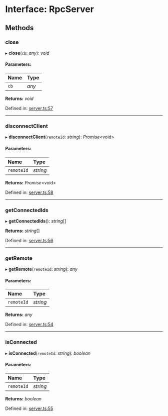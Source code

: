 # Interface: RpcServer

## Methods

### close

▸ **close**(`cb`: *any*): *void*

#### Parameters:

| Name | Type |
| :------ | :------ |
| `cb` | *any* |

**Returns:** *void*

Defined in: [server.ts:57](https://github.com/vasyas/typescript-rpc/blob/a0baed0/packages/core/src/server.ts#L57)

___

### disconnectClient

▸ **disconnectClient**(`remoteId`: *string*): *Promise*<void\>

#### Parameters:

| Name | Type |
| :------ | :------ |
| `remoteId` | *string* |

**Returns:** *Promise*<void\>

Defined in: [server.ts:58](https://github.com/vasyas/typescript-rpc/blob/a0baed0/packages/core/src/server.ts#L58)

___

### getConnectedIds

▸ **getConnectedIds**(): *string*[]

**Returns:** *string*[]

Defined in: [server.ts:56](https://github.com/vasyas/typescript-rpc/blob/a0baed0/packages/core/src/server.ts#L56)

___

### getRemote

▸ **getRemote**(`remoteId`: *string*): *any*

#### Parameters:

| Name | Type |
| :------ | :------ |
| `remoteId` | *string* |

**Returns:** *any*

Defined in: [server.ts:54](https://github.com/vasyas/typescript-rpc/blob/a0baed0/packages/core/src/server.ts#L54)

___

### isConnected

▸ **isConnected**(`remoteId`: *string*): *boolean*

#### Parameters:

| Name | Type |
| :------ | :------ |
| `remoteId` | *string* |

**Returns:** *boolean*

Defined in: [server.ts:55](https://github.com/vasyas/typescript-rpc/blob/a0baed0/packages/core/src/server.ts#L55)
